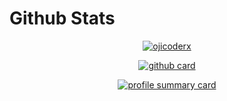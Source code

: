 

# Github Stats 

<p align="center">
  <a href="https://github.com/ojicoderx">
    <img src="https://github-readme-stats.vercel.app/api/top-langs?username=ojicoderx&show_icons=true&locale=en&layout=compact" alt="ojicoderx" />
  </a>
</p>

<p align="center">
  <a href="https://github.com/ojicoderx">
    <img src="https://github-readme-stats.vercel.app/api?username=ojicoderx&show_icons=true&theme=radical" alt="github card" />
  </a>
</p>

<p align="center">
  <a href="https://github.com/ojicoderx">
    <img src="https://github-profile-summary-cards.vercel.app/api/cards/profile-details?username=ojicoderx&theme=monokai" alt="profile summary card" />
  </a>
</p>
